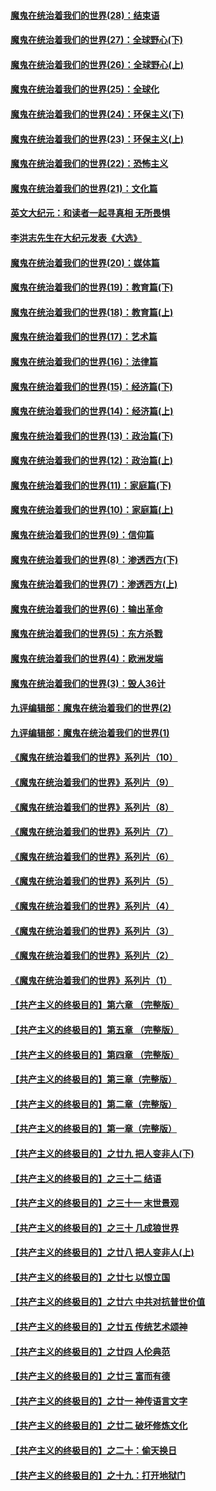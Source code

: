 #### [魔鬼在统治着我们的世界(28)：结束语](../pages/nsc422/n10936246.md?t=04020405) 
#### [魔鬼在统治着我们的世界(27)：全球野心(下)](../pages/nsc422/n10928319.md?t=04020405) 
#### [魔鬼在统治着我们的世界(26)：全球野心(上)](../pages/nsc422/n10900318.md?t=04020405) 
#### [魔鬼在统治着我们的世界(25)：全球化](../pages/nsc422/n10788205.md?t=04020405) 
#### [魔鬼在统治着我们的世界(24)：环保主义(下)](../pages/nsc422/n10695307.md?t=04020405) 
#### [魔鬼在统治着我们的世界(23)：环保主义(上)](../pages/nsc422/n10688613.md?t=04020405) 
#### [魔鬼在统治着我们的世界(22)：恐怖主义](../pages/nsc422/n10614727.md?t=04020405) 
#### [魔鬼在统治着我们的世界(21)：文化篇](../pages/nsc422/n10597706.md?t=04020405) 
#### [英文大纪元：和读者一起寻真相 无所畏惧](../pages/nsc422/n12542027.md?t=04020405) 
#### [李洪志先生在大纪元发表《大选》](../pages/nsc422/n12534746.md?t=04020405) 
#### [魔鬼在统治着我们的世界(20)：媒体篇](../pages/nsc422/n10586579.md?t=04020405) 
#### [魔鬼在统治着我们的世界(19)：教育篇(下)](../pages/nsc422/n10564808.md?t=04020405) 
#### [魔鬼在统治着我们的世界(18)：教育篇(上)](../pages/nsc422/n10526970.md?t=04020405) 
#### [魔鬼在统治着我们的世界(17)：艺术篇](../pages/nsc422/n10499093.md?t=04020405) 
#### [魔鬼在统治着我们的世界(16)：法律篇](../pages/nsc422/n10485969.md?t=04020405) 
#### [魔鬼在统治着我们的世界(15)：经济篇(下)](../pages/nsc422/n10469975.md?t=04020405) 
#### [魔鬼在统治着我们的世界(14)：经济篇(上)](../pages/nsc422/n10457370.md?t=04020405) 
#### [魔鬼在统治着我们的世界(13)：政治篇(下)](../pages/nsc422/n10448270.md?t=04020405) 
#### [魔鬼在统治着我们的世界(12)：政治篇(上)](../pages/nsc422/n10444576.md?t=04020405) 
#### [魔鬼在统治着我们的世界(11)：家庭篇(下)](../pages/nsc422/n10440961.md?t=04020405) 
#### [魔鬼在统治着我们的世界(10)：家庭篇(上)](../pages/nsc422/n10435448.md?t=04020405) 
#### [魔鬼在统治着我们的世界(9)：信仰篇](../pages/nsc422/n10432159.md?t=04020405) 
#### [魔鬼在统治着我们的世界(8)：渗透西方(下)](../pages/nsc422/n10429603.md?t=04020405) 
#### [魔鬼在统治着我们的世界(7)：渗透西方(上)](../pages/nsc422/n10426013.md?t=04020405) 
#### [魔鬼在统治着我们的世界(6)：输出革命](../pages/nsc422/n10421536.md?t=04020405) 
#### [魔鬼在统治着我们的世界(5)：东方杀戮](../pages/nsc422/n10417707.md?t=04020405) 
#### [魔鬼在统治着我们的世界(4)：欧洲发端](../pages/nsc422/n10414890.md?t=04020405) 
#### [魔鬼在统治着我们的世界(3)：毁人36计](../pages/nsc422/n10411583.md?t=04020405) 
#### [九评编辑部：魔鬼在统治着我们的世界(2)](../pages/nsc422/n10410036.md?t=04020405) 
#### [九评编辑部：魔鬼在统治着我们的世界(1)](../pages/nsc422/n10406825.md?t=04020405) 
#### [《魔鬼在统治着我们的世界》系列片（10）](../pages/nsc422/n12292670.md?t=04020405) 
#### [《魔鬼在统治着我们的世界》系列片（9）](../pages/nsc422/n12290859.md?t=04020405) 
#### [《魔鬼在统治着我们的世界》系列片（8）](../pages/nsc422/n12287445.md?t=04020405) 
#### [《魔鬼在统治着我们的世界》系列片（7）](../pages/nsc422/n12283425.md?t=04020405) 
#### [《魔鬼在统治着我们的世界》系列片（6）](../pages/nsc422/n12282314.md?t=04020405) 
#### [《魔鬼在统治着我们的世界》系列片（5）](../pages/nsc422/n12281419.md?t=04020405) 
#### [《魔鬼在统治着我们的世界》系列片（4）](../pages/nsc422/n12274024.md?t=04020405) 
#### [《魔鬼在统治着我们的世界》系列片（3）](../pages/nsc422/n12271322.md?t=04020405) 
#### [《魔鬼在统治着我们的世界》系列片（2）](../pages/nsc422/n12269049.md?t=04020405) 
#### [《魔鬼在统治着我们的世界》系列片（1）](../pages/nsc422/n12267575.md?t=04020405) 
#### [【共产主义的终极目的】第六章 （完整版）](../pages/nsc422/n11428913.md?t=04020405) 
#### [【共产主义的终极目的】第五章 （完整版）](../pages/nsc422/n11428912.md?t=04020405) 
#### [【共产主义的终极目的】第四章 （完整版）](../pages/nsc422/n11428907.md?t=04020405) 
#### [【共产主义的终极目的】第三章（完整版）](../pages/nsc422/n11428848.md?t=04020405) 
#### [【共产主义的终极目的】第二章（完整版）](../pages/nsc422/n11428831.md?t=04020405) 
#### [【共产主义的终极目的】第一章（完整版）](../pages/nsc422/n11417651.md?t=04020405) 
#### [【共产主义的终极目的】之廿九 把人变非人(下)](../pages/nsc422/n11344140.md?t=04020405) 
#### [【共产主义的终极目的】之三十二 结语](../pages/nsc422/n11360535.md?t=04020405) 
#### [【共产主义的终极目的】之三十一 末世景观](../pages/nsc422/n11351129.md?t=04020405) 
#### [【共产主义的终极目的】之三十 几成狼世界](../pages/nsc422/n11348280.md?t=04020405) 
#### [【共产主义的终极目的】之廿八 把人变非人(上)](../pages/nsc422/n11340492.md?t=04020405) 
#### [【共产主义的终极目的】之廿七 以恨立国](../pages/nsc422/n11336944.md?t=04020405) 
#### [【共产主义的终极目的】之廿六 中共对抗普世价值](../pages/nsc422/n11324785.md?t=04020405) 
#### [【共产主义的终极目的】之廿五 传统艺术颂神](../pages/nsc422/n11296396.md?t=04020405) 
#### [【共产主义的终极目的】之廿四 人伦典范](../pages/nsc422/n11296397.md?t=04020405) 
#### [【共产主义的终极目的】之廿三 富而有德](../pages/nsc422/n11283598.md?t=04020405) 
#### [【共产主义的终极目的】之廿一 神传语言文字](../pages/nsc422/n11263265.md?t=04020405) 
#### [【共产主义的终极目的】之廿二 破坏修炼文化](../pages/nsc422/n11245728.md?t=04020405) 
#### [【共产主义的终极目的】之二十：偷天换日](../pages/nsc422/n11238846.md?t=04020405) 
#### [【共产主义的终极目的】之十九：打开地狱门](../pages/nsc422/n11206376.md?t=04020405) 

